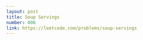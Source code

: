 ```yaml
---
layout: post
title: Soup Servings
number: 808
link: https://leetcode.com/problems/soup-servings
---
```

